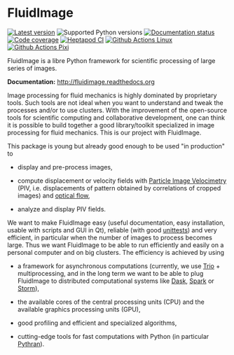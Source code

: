 FluidImage
==========

[![Latest version](https://img.shields.io/pypi/v/fluidimage.svg)](https://pypi.python.org/pypi/fluidimage/)
![Supported Python versions](https://img.shields.io/pypi/pyversions/fluidimage.svg)
[![Documentation status](https://readthedocs.org/projects/fluidimage/badge/?version=latest)](http://fluidimage.readthedocs.org)
[![Code coverage](https://codecov.io/gh/fluiddyn/fluidimage/branch/branch%2Fdefault/graph/badge.svg)](https://codecov.io/gh/fluiddyn/fluidimage/branch/branch%2Fdefault/)
[![Heptapod CI](https://foss.heptapod.net/fluiddyn/fluidimage/badges/branch/default/pipeline.svg)](https://foss.heptapod.net/fluiddyn/fluidimage/-/pipelines)
[![Github Actions Linux](https://github.com/fluiddyn/fluidimage/actions/workflows/ci-linux.yml/badge.svg?branch=branch/default)](https://github.com/fluiddyn/fluidimage/actions/workflows/ci-linux.yml)
[![Github Actions Pixi](https://github.com/fluiddyn/fluidimage/actions/workflows/ci-pixi.yml/badge.svg?branch=branch/default)](https://github.com/fluiddyn/fluidimage/actions/workflows/ci-pixi.yml)

FluidImage is a libre Python framework for scientific processing of
large series of images.

**Documentation:** <http://fluidimage.readthedocs.org>

Image processing for fluid mechanics is highly dominated by proprietary
tools. Such tools are not ideal when you want to understand and tweak
the processes and/or to use clusters. With the improvement of the
open-source tools for scientific computing and collaborative
development, one can think it is possible to build together a good
library/toolkit specialized in image processing for fluid mechanics.
This is our project with FluidImage.

This package is young but already good enough to be used "in
production" to

- display and pre-process images,

- compute displacement or velocity fields with [Particle Image
  Velocimetry](https://en.wikipedia.org/wiki/Particle_image_velocimetry%20(PIV))
  (PIV, i.e. displacements of pattern obtained by correlations of
  cropped images) and [optical
  flow](https://en.wikipedia.org/wiki/Optical_flow),

- analyze and display PIV fields.

We want to make FluidImage easy (useful documentation, easy
installation, usable with scripts and GUI in Qt), reliable (with good
[unittests](https://codecov.io/gh/fluiddyn/fluidimage/)) and very
efficient, in particular when the number of images to process becomes
large. Thus we want FluidImage to be able to run efficiently and easily
on a personal computer and on big clusters. The efficiency is achieved
by using

- a framework for asynchronous computations (currently, we use
  [Trio](https://trio.readthedocs.io) + multiprocessing, and in the
  long term we want to be able to plug FluidImage to distributed
  computational systems like [Dask](http://dask.pydata.org),
  [Spark](https://spark.apache.org/) or
  [Storm](http://storm.apache.org/)),

- the available cores of the central processing units (CPU) and the
  available graphics processing units (GPU),

- good profiling and efficient and specialized algorithms,

- cutting-edge tools for fast computations with Python (in particular
  [Pythran](https://pythonhosted.org/pythran/)).
